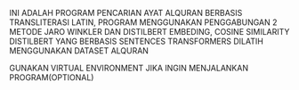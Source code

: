 INI ADALAH PROGRAM PENCARIAN AYAT ALQURAN BERBASIS TRANSLITERASI LATIN, 
PROGRAM MENGGUNAKAN PENGGABUNGAN 2 METODE JARO WINKLER DAN DISTILBERT EMBEDING, COSINE SIMILARITY
DISTILBERT YANG BERBASIS SENTENCES TRANSFORMERS DILATIH MENGGUNAKAN DATASET ALQURAN 



GUNAKAN VIRTUAL ENVIRONMENT JIKA INGIN MENJALANKAN PROGRAM(OPTIONAL)
